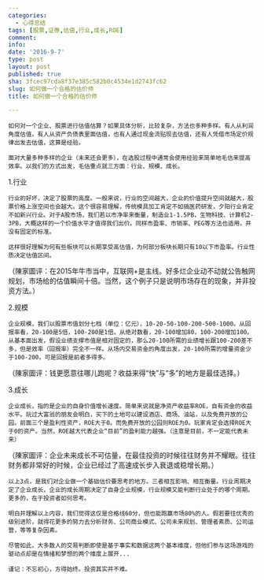```yaml
---
categories:
  - 心得总结
tags: [股票,证券,估值,行业,成长,ROE]
comment: 
info: 
date: '2016-9-7'
type: post
layout: post
published: true
sha: 3fcec97cda8f37e385c582b0c4534e1d2743fc62
slug: 如何做一个合格的估价师
title: 如何做一个合格的估价师

---
```

    如何对一个企业、股票进行估值估算？如果具体分析，比较复杂，方法也多种多样。有人从利润角度估值，有人从资产负债表里面估值，也有人通过现金流贴现去估值，还有人凭借市场定价规律出发去估值，这算是经验。 

    面对大量多种多样的企业（未来还会更多），在选股过程中通常会使用经验来简单地毛估来提高效率。以我们的方式出发，毛估重点就三方面：行业、规模、成长。 

1.行业 

    行业的好坏，决定了股票的高度。一般来说，行业的空间越大，企业的价值提升空间就越大，股票价格上涨空间也会越大。这个很容易理解，传统模具加工肯定不如搞医药研发，夕阳行业肯定不如新兴行业。对于A股市场，我们若以市净率来衡量，制造业1-1.5PB，生物科技、计算机2-3PB，大概这样的一个价值水平才值得我们出价。同样市盈率、市销率、PEG等方法也适用，并没有固定的标准。 

    这样很好理解为何有些板块可以长期享受高估值，为何部分板块长期只有10以下市盈率。行业性质决定估值区间。 

（陳家圖评：在2015年牛市当中，互联网+是主线。好多烂企业动不动就公告触网规划，市场给的估值瞬间十倍。当然，这个例子只是说明市场存在的现象，并非投资方法。）

2.规模 

    企业规模，我们以股票市值划分七档（单位：亿元），10-20-50-100-200-500-1000。从回报率看，20-100是5倍，100-200是1倍。从绝对数看，20-100增加80，100-200增加100。从基本面出发，假设业绩支撑市值是相对固定的，那么20-100所需的业绩增长跟100-200差不多，但是效率（回报率）完全不一样。从场内交易资金的角度出发，20-100所需的增量资金少于100-200，可是回报是前者多得多。 

（陳家圖评：钱更愿意往哪儿跑呢？收益来得“快”与“多”的地方是最佳选择。） 

3.成长 

    企业成长，指的是企业的自身价值增长速度。简单来说就是净资产收益率ROE，自有资金的收益水平。玩过大富翁的朋友会明白，买下的土地可以建设酒店、商场、油站，以及免费开放的公园。前面三个是盈利性资产，ROE大于0。而免费开放的公园则ROE为0。玩家肯定会选择ROE大于0的资产。当然，ROE越大代表企业“目前”的盈利能力越强。（注意是目前，不一定能代表未来） 

（陳家圖评：企业未来成长不可估量，在最佳投资的时候往往财务并不耀眼。往往财务都非常好的时候，企业已经过了高速成长步入衰退或稳增长期。）

    以上3点，是我们对企业做一个基础估价要思考的地方。三者相互影响、相互衡量。行业周期决定了企业成长，企业的成长周期决定了自身企业规模，行业规模又能判断行业处于的哪个周期。更多的，在于投资者如何思考。 

    明白并理解以上内容，我们觉得这仅是合格线60分，但也能跑赢市场80%的人。假若要往优秀的级别进阶，就得花更多的努力去分析财务、公司商业模式、公司未来规划、管理者素质、公司运营，等等复杂因素。 

    尽管如此，大多数人的交易判断即使是基于事实和数据这两个基本维度，但他们参与这场游戏的驱动点却是在情绪和梦想的两个维度上展开... 

    谨记：不忘初心，方得始终。投资其实并不难。
